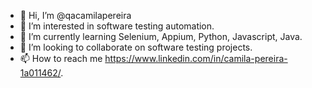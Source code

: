 - 👋 Hi, I’m @qacamilapereira
- 👀 I’m interested in software testing automation.
- 🌱 I’m currently learning Selenium, Appium, Python, Javascript, Java.
- 💞️ I’m looking to collaborate on software testing projects.
- 📫 How to reach me https://www.linkedin.com/in/camila-pereira-1a011462/.

<!---
qacamilapereira/qacamilapereira is a ✨ special ✨ repository because its `README.md` (this file) appears on your GitHub profile.
You can click the Preview link to take a look at your changes.
--->
